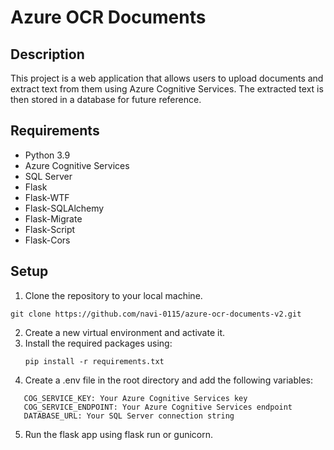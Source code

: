 # Azure OCR Documents

## Description

This project is a web application that allows users to upload documents and extract text from them using Azure Cognitive Services. The extracted text is then stored in a database for future reference.

## Requirements

- Python 3.9
- Azure Cognitive Services
- SQL Server
- Flask
- Flask-WTF
- Flask-SQLAlchemy
- Flask-Migrate
- Flask-Script
- Flask-Cors

## Setup

1. Clone the repository to your local machine.

```
git clone https://github.com/navi-0115/azure-ocr-documents-v2.git
```

2. Create a new virtual environment and activate it.
3. Install the required packages using:
   ```
   pip install -r requirements.txt
   ```
4. Create a .env file in the root directory and add the following variables:

```
   COG_SERVICE_KEY: Your Azure Cognitive Services key
   COG_SERVICE_ENDPOINT: Your Azure Cognitive Services endpoint
   DATABASE_URL: Your SQL Server connection string
```

5. Run the flask app using flask run or gunicorn.
